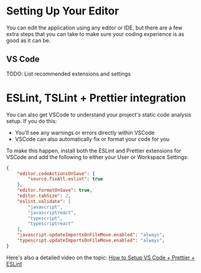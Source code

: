 # Setting Up Your Editor

You can edit the application using any editor or IDE, but there are a few extra steps that you can take to make sure your coding experience is as good as it can be.

## VS Code

TODO: List recommended extensions and settings

# ESLint, TSLint + Prettier integration

You can also get VSCode to understand your project's static code analysis setup. If you do this:

- You'll see any warnings or errors directly within VSCode
- VSCode can also automatically fix or format your code for you

To make this happen, install both the ESLint and Prettier extensions for VSCode and add the following to either your User or Workspace Settings:

```json
{
    "editor.codeActionsOnSave": {
        "source.fixAll.eslint": true
    },
    "editor.formatOnSave": true,
    "editor.tabSize": 2,
    "eslint.validate": [
        "javascript",
        "javascriptreact",
        "typescript",
        "typescriptreact"
    ],
    "javascript.updateImportsOnFileMove.enabled": "always",
    "typescript.updateImportsOnFileMove.enabled": "always",
}
```

Here's also a detailed video on the topic: [How to Setup VS Code + Prettier + ESLint](https://www.youtube.com/watch?v=YIvjKId9m2c)
